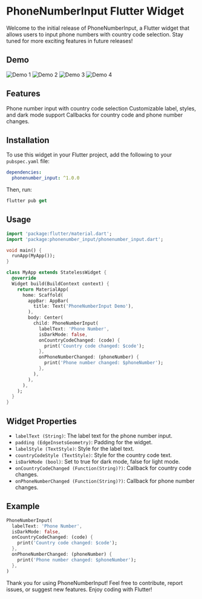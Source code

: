 # PhoneNumberInput Flutter Widget
Welcome to the initial release of PhoneNumberInput, a Flutter widget that allows users to input phone numbers with country code selection. Stay tuned for more exciting features in future releases!

## Demo
![Demo 1](./example/assets/phoneNumber_InputDemo%20(3).jpeg)
![Demo 2](./example/assets/phoneNumber_InputDemo%20(4).jpeg)
![Demo 3](./example/assets/phoneNumber_InputDemo%20(1).jpeg)
![Demo 4](./example/assets/phoneNumber_InputDemo%20(2).jpeg)

## Features
Phone number input with country code selection
Customizable label, styles, and dark mode support
Callbacks for country code and phone number changes.

## Installation
To use this widget in your Flutter project, add the following to your `pubspec.yaml` file:
```yaml
dependencies:
  phonenumber_input: ^1.0.0
```
Then, run:
```js
flutter pub get
```

## Usage

```dart
import 'package:flutter/material.dart';
import 'package:phonenumber_input/phonenumber_input.dart';

void main() {
  runApp(MyApp());
}

class MyApp extends StatelessWidget {
  @override
  Widget build(BuildContext context) {
    return MaterialApp(
      home: Scaffold(
        appBar: AppBar(
          title: Text('PhoneNumberInput Demo'),
        ),
        body: Center(
          child: PhoneNumberInput(
            labelText: 'Phone Number',
            isDarkMode: false,
            onCountryCodeChanged: (code) {
              print('Country code changed: $code');
            },
            onPhoneNumberChanged: (phoneNumber) {
              print('Phone number changed: $phoneNumber');
            },
          ),
        ),
      ),
    );
  }
}
```

## Widget Properties
- `labelText (String)`: The label text for the phone number input.
- `padding (EdgeInsetsGeometry)`: Padding for the widget.
- `labelStyle (TextStyle)`: Style for the label text.
- `countryCodeStyle (TextStyle)`: Style for the country code text.
- `isDarkMode (bool)`: Set to true for dark mode, false for light mode.
- `onCountryCodeChanged (Function(String)?)`: Callback for country code changes.
- `onPhoneNumberChanged (Function(String)?)`: Callback for phone number changes.

## Example

```dart
PhoneNumberInput(
  labelText: 'Phone Number',
  isDarkMode: false,
  onCountryCodeChanged: (code) {
    print('Country code changed: $code');
  },
  onPhoneNumberChanged: (phoneNumber) {
    print('Phone number changed: $phoneNumber');
  },
)
```
Thank you for using PhoneNumberInput! Feel free to contribute, report issues, or suggest new features. Enjoy coding with Flutter!